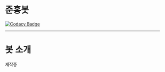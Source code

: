 준홍봇
=========

[![Codacy Badge](https://app.codacy.com/project/badge/Grade/f2e60d5081b6419b86a2fa8ac71ceeb2)](https://www.codacy.com?utm_source=github.com&amp;utm_medium=referral&amp;utm_content=junhong123a/jbot&amp;utm_campaign=Badge_Grade)

<hr/>

봇 소개
=========

제작중
